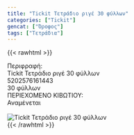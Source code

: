 ```yaml
---
title: "Tickit Τετράδιο ριγέ 30 φύλλων"
categories: ["Tickit"]
gencat: ["Όροφος"]
tags: ["Τετράδια"]
---
```

{{< rawhtml >}}

<div class="sload712"><div class="product"><div id="sistatika">Περιφραφή:</div><div class="alltext">Tickit Τετράδιο ριγέ 30 φύλλων</div><div id="barcode"><div id="barimage1"></div><span id="bartext">5202576161443</span></div><div id="varos"><div id="temimg"></div><span id="varostext">30 φύλλων</span></div><div id="kivotio">ΠΕΡΙΕΧΟΜΕΝΟ ΚΙΒΩΤΙΟΥ:<br>Αναμένεται</div><br><div class="pimg"><img alt="Tickit Τετράδιο ριγέ 30 φύλλων" title="Tickit Τετράδιο ριγέ 30 φύλλων" src="/media/images/tickit-tetradio-rige-30-fyllwn.jpg"></div></div></div>
{{< /rawhtml >}}


